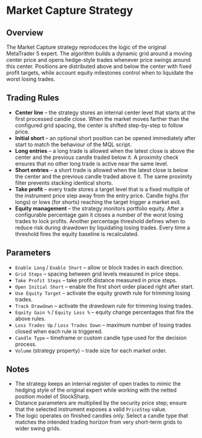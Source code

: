 # Market Capture Strategy

## Overview
The Market Capture strategy reproduces the logic of the original MetaTrader 5 expert. The algorithm builds a dynamic grid around a moving center price and opens hedge-style trades whenever price swings around this center. Positions are distributed above and below the center with fixed profit targets, while account equity milestones control when to liquidate the worst losing trades.

## Trading Rules
- **Center line** – the strategy stores an internal center level that starts at the first processed candle close. When the market moves farther than the configured grid spacing, the center is shifted step-by-step to follow price.
- **Initial short** – an optional short position can be opened immediately after start to match the behaviour of the MQL script.
- **Long entries** – a long trade is allowed when the latest close is above the center and the previous candle traded below it. A proximity check ensures that no other long trade is active near the same level.
- **Short entries** – a short trade is allowed when the latest close is below the center and the previous candle traded above it. The same proximity filter prevents stacking identical shorts.
- **Take profit** – every trade stores a target level that is a fixed multiple of the instrument price step away from the entry price. Candle highs (for longs) or lows (for shorts) reaching the target trigger a market exit.
- **Equity management** – the strategy monitors portfolio equity. After a configurable percentage gain it closes a number of the worst losing trades to lock profits. Another percentage threshold defines when to reduce risk during drawdown by liquidating losing trades. Every time a threshold fires the equity baseline is recalculated.

## Parameters
- `Enable Long` / `Enable Short` – allow or block trades in each direction.
- `Grid Steps` – spacing between grid levels measured in price steps.
- `Take Profit Steps` – take profit distance measured in price steps.
- `Open Initial Short` – enable the first short order placed right after start.
- `Use Equity Target` – activate the equity growth rule for trimming losing trades.
- `Track Drawdown` – activate the drawdown rule for trimming losing trades.
- `Equity Gain %` / `Equity Loss %` – equity change percentages that fire the above rules.
- `Loss Trades Up` / `Loss Trades Down` – maximum number of losing trades closed when each rule is triggered.
- `Candle Type` – timeframe or custom candle type used for the decision process.
- `Volume` (strategy property) – trade size for each market order.

## Notes
- The strategy keeps an internal register of open trades to mimic the hedging style of the original expert while working with the netted position model of StockSharp.
- Distance parameters are multiplied by the security price step; ensure that the selected instrument exposes a valid `PriceStep` value.
- The logic operates on finished candles only. Select a candle type that matches the intended trading horizon from very short-term grids to wider swing grids.
